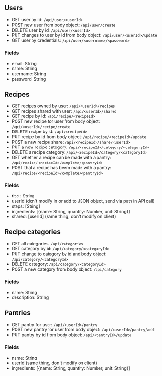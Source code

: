 ## Users

* GET user by id: `/api/user/<userId>`
* POST new user from body object: `/api/user/create`
* DELETE user by id: `/api/user/<userId>`
* PUT changes to user by id from body object: `/api/user/<userId>/update`
* GET user by credentials: `/api/user/<username>/<password>`

### Fields
* email: String
* name: String
* username: String
* password: String

## Recipes

* GET recipes owned by user: `/api/<userId>/recipes`
* GET recipes shared with user: `/api/<userId>/shared`
* GET recipe by id: `/api/recipe/<recipeId>`
* POST new recipe for user from body object: `/api/<userId>/recipe/create`
* DELETE recipe by id: `/api/<recipeId>`
* PUT recipe by id from body object: `/api/recipe/<recipeId>/update`
* POST a new recipe share: `/api/<recipeId>/share/<userId>`
* PUT a new recipe category: `/api/<recipeId>/category/<categoryId>`
* DELETE a recipe category: `/api/<recipeId>/category/<categoryId>`
* GET whether a recipe can be made with a pantry: `/api/recipe/<recipeId>/complete/<pantryId>`
* POST that a recipe has beem made with a pantry: `/api/recipe/<recipeId>/complete/<pantryId>`

### Fields
* title : String
* userId (don't modify in or add to JSON object, send via path in API call)
* steps: [String]
* ingredients: [{name: String, quantity: Number, unit: String}]
* shared: [userId] (same thing, don't modify on client)

## Recipe categories

* GET all categories: `/api/categories`
* GET category by id: `/api/category/<categoryId>`
* PUT change to category by id and body object: `/api/category/<categoryId>`
* DELETE category: `/api/category/<categoryId>`
* POST a new category from body object: `/api/category`

### Fields
* name: String
* description: String

## Pantries

* GET pantry for user: `/api/<userId>/pantry`
* POST new pantry for user from body object: `/api/<userId>/pantry/add`
* PUT pantry by id from body object: `/api/<pantryId>/update`

### Fields
* name: String
* userId (same thing, don't modify on client)
* ingredients: [{name: String, quantity: Number, unit: String}]
